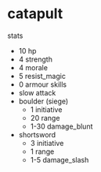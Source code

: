# catapult

stats
* 10 hp
* 4 strength
* 4 morale
* 5 resist_magic
* 0 armour
skills
* slow
attack
* boulder (siege)
  * 1 initiative
  * 20 range
  * 1-30 damage_blunt
* shortsword
  * 3 initiative
  * 1 range
  * 1-5 damage_slash

